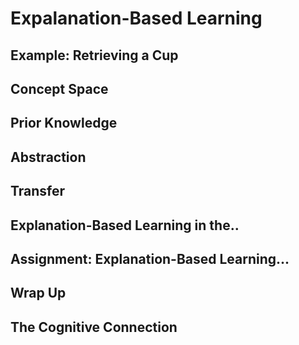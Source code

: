 # Expalanation-Based Learning

## Example: Retrieving a Cup

## Concept Space

## Prior Knowledge

## Abstraction

## Transfer

## Explanation-Based Learning in the..

## Assignment: Explanation-Based Learning...

## Wrap Up

## The Cognitive Connection


